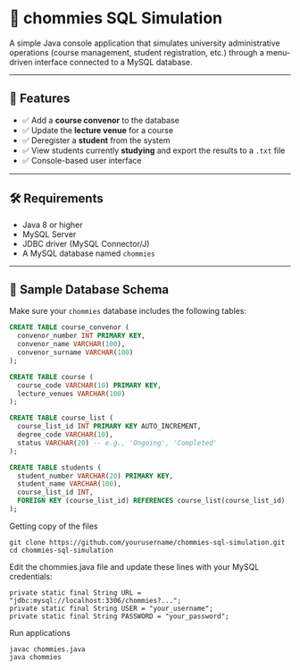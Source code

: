 # 📘 chommies SQL Simulation

A simple Java console application that simulates university administrative operations (course management, student registration, etc.) through a menu-driven interface connected to a MySQL database.

---

## 🚀 Features

- ✅ Add a **course convenor** to the database  
- ✅ Update the **lecture venue** for a course  
- ✅ Deregister a **student** from the system  
- ✅ View students currently **studying** and export the results to a `.txt` file  
- ✅ Console-based user interface

---

## 🛠️ Requirements

- Java 8 or higher  
- MySQL Server  
- JDBC driver (MySQL Connector/J)  
- A MySQL database named `chommies`

---

## 🧱 Sample Database Schema

Make sure your `chommies` database includes the following tables:

```sql
CREATE TABLE course_convenor (
  convenor_number INT PRIMARY KEY,
  convenor_name VARCHAR(100),
  convenor_surname VARCHAR(100)
);

CREATE TABLE course (
  course_code VARCHAR(10) PRIMARY KEY,
  lecture_venues VARCHAR(100)
);

CREATE TABLE course_list (
  course_list_id INT PRIMARY KEY AUTO_INCREMENT,
  degree_code VARCHAR(10),
  status VARCHAR(20) -- e.g., 'Ongoing', 'Completed'
);

CREATE TABLE students (
  student_number VARCHAR(20) PRIMARY KEY,
  student_name VARCHAR(100),
  course_list_id INT,
  FOREIGN KEY (course_list_id) REFERENCES course_list(course_list_id)
);
```
Getting copy of the files
```
git clone https://github.com/yourusername/chommies-sql-simulation.git
cd chommies-sql-simulation
```

Edit the chommies.java file and update these lines with your MySQL credentials:
```
private static final String URL = "jdbc:mysql://localhost:3306/chommies?...";
private static final String USER = "your_username";
private static final String PASSWORD = "your_password";
```

Run applications

```
javac chommies.java
java chommies
```
